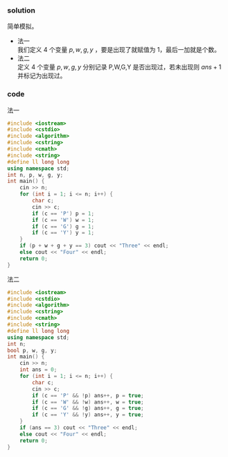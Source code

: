 ### solution

简单模拟。

- 法一  
	我们定义 4 个变量 $p,w,g,y$ ，要是出现了就赋值为 1，最后一加就是个数。
- 法二  
	定义 4 个变量 $p,w,g,y$ 分别记录 P,W,G,Y 是否出现过，若未出现则 $ans+1$ 并标记为出现过。

### code

法一

```cpp
#include <iostream>
#include <cstdio>
#include <algorithm>
#include <cstring>
#include <cmath>
#include <string>
#define ll long long
using namespace std;
int n, p, w, g, y;
int main() {
	cin >> n;
	for (int i = 1; i <= n; i++) {
		char c;
		cin >> c;
		if (c == 'P') p = 1;
		if (c == 'W') w = 1;
		if (c == 'G') g = 1;
		if (c == 'Y') y = 1;
	}
	if (p + w + g + y == 3) cout << "Three" << endl;
	else cout << "Four" << endl;
	return 0;
}

```

法二

```cpp
#include <iostream>
#include <cstdio>
#include <algorithm>
#include <cstring>
#include <cmath>
#include <string>
#define ll long long
using namespace std;
int n;
bool p, w, g, y;
int main() {
	cin >> n;
	int ans = 0;
	for (int i = 1; i <= n; i++) {
		char c;
		cin >> c;
		if (c == 'P' && !p) ans++, p = true;
		if (c == 'W' && !w) ans++, w = true;
		if (c == 'G' && !g) ans++, g = true;
		if (c == 'Y' && !y) ans++, y = true;
	}
	if (ans == 3) cout << "Three" << endl;
	else cout << "Four" << endl;
	return 0;
}
```